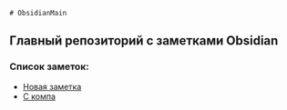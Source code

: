 ```
# ObsidianMain
```
## Главный репозиторий с заметками Obsidian

### Список заметок:
- [Новая заметка](<./Новая заметка.md>)
- [С компа](<./Новая заметка с компа.md>)

